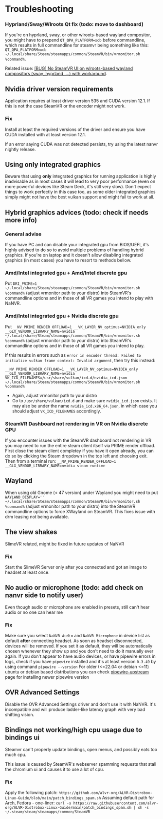 Troubleshooting
===

### Hyprland/Sway/Wlroots Qt fix (todo: move to dashboard)

If you're on hyprland, sway, or other wlroots-based wayland compositor, you might have to prepend `QT_QPA_PLATFORM=xcb` before commandline, which results in full commandline for steamvr being something like this:
`QT_QPA_PLATFORM=xcb ~/.local/share/Steam/steamapps/common/SteamVR/bin/vrmonitor.sh %command%`.

Related issue:
[[BUG] No SteamVR UI on wlroots-based wayland compositors (sway, hyprland, ...) with workaround](https://github.com/ValveSoftware/SteamVR-for-Linux/issues/637).

## Nvidia driver version requirements

Application requires at least driver version 535 and CUDA version 12.1. If this is not the case SteamVR or the encoder might not work.

### Fix

Install at least the required versions of the driver and ensure you have CUDA installed with at least version 12.1.

If an error saying CUDA was not detected persists, try using the latest nanvr nightly release.

## Using only integrated graphics

Beware that using **only** integrated graphics for running application is highly inadvisable as in most cases it will lead to very poor performance (even on more powerful devices like Steam Deck, it's still very slow).
Don't expect things to work perfectly in this case too, as some older integrated graphics simply might not have the best vulkan support and might fail to work at all. 

## Hybrid graphics advices (todo: check if needs more info)

### General advise

If you have PC and can disable your integrated gpu from BIOS/UEFI, it's highly advised to do so to avoid multiple problems of handling hybrid graphics.
If you're on laptop and it doesn't allow disabling integrated graphics (in most cases) you have to resort to methods bellow.

### Amd/Intel integrated gpu + Amd/Intel discrete gpu

Put `DRI_PRIME=1 ~/.local/share/Steam/steamapps/common/SteamVR/bin/vrmonitor.sh %command%` (adjust vrmonitor path to your distro) into SteamVR's commandline options and in those of all VR games you intend to play with NaNVR.

### Amd/Intel integrated gpu + Nvidia discrete gpu

Put `__NV_PRIME_RENDER_OFFLOAD=1 __VK_LAYER_NV_optimus=NVIDIA_only __GLX_VENDOR_LIBRARY_NAME=nvidia ~/.local/share/Steam/steamapps/common/SteamVR/bin/vrmonitor.sh %command%` (adjust vrmonitor path to your distro) into SteamVR's commandline options and in those of all VR games you intend to play.

If this results in errors such as `error in encoder thread: Failed to initialize vulkan frame context: Invalid argument`, then try this instead:

`__NV_PRIME_RENDER_OFFLOAD=1 __VK_LAYER_NV_optimus=NVIDIA_only __GLX_VENDOR_LIBRARY_NAME=nvidia VK_ICD_FILENAMES=/usr/share/vulkan/icd.d/nvidia_icd.json  ~/.local/share/Steam/steamapps/common/SteamVR/bin/vrmonitor.sh %command%`

- Again, adjust vrmonitor path to your distro
- Go to `/usr/share/vulkan/icd.d` and make sure `nvidia_icd.json` exists. It may also be under the name `nvidia_icd.x86_64.json`, in which case you should adjust `VK_ICD_FILENAMES` accordingly.

### SteamVR Dashboard not rendering in VR on Nvidia discrete GPU
If you encounter issues with the SteamVR dashboard not rendering in VR you may need to run the entire steam client itself via PRIME render offload. First close the steam client completey if you have it open already, you can do so by clicking the Steam dropdown in the top left and choosing exit. Then from a terminal run: `__NV_PRIME_RENDER_OFFLOAD=1 __GLX_VENDOR_LIBRARY_NAME=nvidia steam-runtime`

## Wayland

When using old Gnome (< 47 version) under Wayland you might need to put `WAYLAND_DISPLAY='' ~/.local/share/Steam/steamapps/common/SteamVR/bin/vrmonitor.sh %command%` (adjust vrmonitor path to your distro) into the SteamVR commandline options to force XWayland on SteamVR. This fixes issue with drm leasing not being available.

## The view shakes

SlimeVR related, might be fixed in future updates of NaNVR

### Fix

Start the SlimeVR Server only after you connected and got an image to headset at least once.

## No audio or microphone (todo: add check on nanvr side to notify user)

Even though audio or microphone are enabled in presets, still can't hear audio or no one can hear me

### Fix

Make sure you select `NaNVR Audio` and `NaNVR Microphone` in device list as default **after** connecting headset. As soon as headset disconnected, devices will be removed. If you set it as default, they will be automatically chosen whenever they show up and you don't need to do it manually ever again.
If you don't appear to have audio devices, or have pipewire errors in logs, check if you have `pipewire` installed and it's at least version `0.3.49` by using command `pipewire --version`
For older (<=22.04 or debian <=11) ubuntu or debian based distributions you can check [pipewire-upstream](https://github.com/pipewire-debian/pipewire-debian) page for installing newer pipewire version

## OVR Advanced Settings

Disable the OVR Advanced Settings driver and don't use it with NaNVR.
It's incompatible and will produce ladder-like latency graph with very bad shifting vision.


## Bindings not working/high cpu usage due to bindings ui

Steamvr can't properly update bindings, open menus, and possibly eats too much cpu.

This issue is caused by SteamVR's webserver spamming requests that stall the chromium ui and causes it to use a lot of cpu.

### Fix

Apply the following patch: `https://github.com/alvr-org/ALVR-Distrobox-Linux-Guide/blob/main/patch_bindings_spam.sh`
Assuming default path for Arch, Fedora - one-liner: `curl -s https://raw.githubusercontent.com/alvr-org/ALVR-Distrobox-Linux-Guide/main/patch_bindings_spam.sh | sh -s ~/.steam/steam/steamapps/common/SteamVR`
